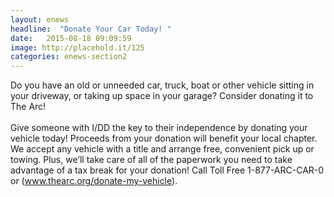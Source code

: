 ```yaml
---
layout: enews
headline:  "Donate Your Car Today! "
date:   2015-08-18 09:09:59
image: http://placehold.it/125
categories: enews-section2
---
```

Do you have an old or unneeded car, truck, boat or other vehicle sitting in your driveway, or taking up space in your garage? Consider donating it to The Arc!     
<br><br>
Give someone with I/DD the key to their independence by donating your vehicle today! Proceeds from your donation will benefit your local chapter. We accept any vehicle with a title and arrange free, convenient pick up or towing. Plus, we’ll take care of all of the paperwork you need to take advantage of a tax break for your donation! Call Toll Free 1-877-ARC-CAR-0 or (<a href="https://www.thearc.org/donate-my-vehicle">www.thearc.org/donate-my-vehicle</a>). 

